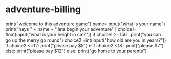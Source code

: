 # adventure-billing
print("welcome to this adventure game")
name= input("what is your name")
print("heys " + name + ",lets begin your adventure" )
choice1= float(input("what is your height in cm?"))
if choice1 >=150 :
  print("you can go up the merry go round")
  choice2 =int(input("how old are you in years?"))
  if choice2 <=12:
    print("please pay $5")
  elif choice2 <18 :
    print("please $7")  
  else:
    print("please pay $12")
else:
  print("go home to your parents")
